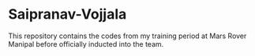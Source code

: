 # Saipranav-Vojjala
This repository contains the codes from my training period at Mars Rover Manipal before officially inducted into the team.
